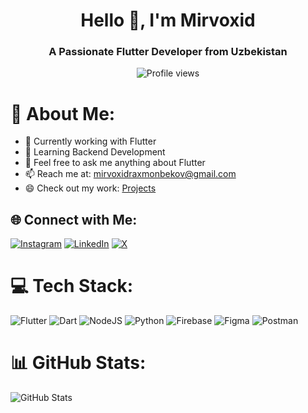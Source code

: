 <h1 align="center">Hello 👋, I'm Mirvoxid</h1>
<h3 align="center">A Passionate Flutter Developer from Uzbekistan</h3>

<p align="center">
  <img src="https://komarev.com/ghpvc/?username=hammadx02&label=Profile%20views&color=0e75b6&style=flat" alt="Profile views" />
</p>

# 💫 About Me:
- 🔭 Currently working with Flutter
- 🌱 Learning Backend Development
- 💬 Feel free to ask me anything about Flutter
- 📫 Reach me at: [mirvoxidraxmonbekov@gmail.com](mailto:mirvoxidraxmonbekov@gmail.com)
- 😄 Check out my work: [Projects](https://hammadx02.github.io/projects/)

## 🌐 Connect with Me:
[![Instagram](https://img.shields.io/badge/Instagram-%23E4405F.svg?logo=Instagram&logoColor=white)](https://instagram.com/flu) 
[![LinkedIn](https://img.shields.io/badge/LinkedIn-%230077B5.svg?logo=linkedin&logoColor=white)](https://linkedin.com/in/hammadx02) 
[![X](https://img.shields.io/badge/X-black.svg?logo=X&logoColor=white)](https://x.com/hammadx02) 

# 💻 Tech Stack:
![Flutter](https://img.shields.io/badge/Flutter-%2302569B.svg?style=for-the-badge&logo=Flutter&logoColor=white) 
![Dart](https://img.shields.io/badge/dart-%230175C2.svg?style=for-the-badge&logo=dart&logoColor=white) 
![NodeJS](https://img.shields.io/badge/node.js-6DA55F?style=for-the-badge&logo=node.js&logoColor=white) 
![Python](https://img.shields.io/badge/python-3670A0?style=for-the-badge&logo=python&logoColor=ffdd54) 
![Firebase](https://img.shields.io/badge/firebase-%23039BE5.svg?style=for-the-badge&logo=firebase) 
![Figma](https://img.shields.io/badge/figma-%23F24E1E.svg?style=for-the-badge&logo=figma&logoColor=white) 
![Postman](https://img.shields.io/badge/Postman-FF6C37?style=for-the-badge&logo=postman&logoColor=white)

# 📊 GitHub Stats:
![GitHub Stats](https://github-readme-stats.vercel.app/api?username=hammadx02&theme=dark&hide_border=false&include_all_commits=true&count_private=false)
